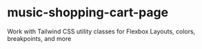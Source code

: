# music-shopping-cart-page
Work with Tailwind CSS utility classes for Flexbox Layouts, colors, breakpoints, and more
